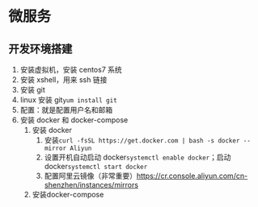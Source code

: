 # 微服务

## 开发环境搭建

1. 安装虚拟机，安装 centos7 系统
2. 安装 xshell，用来 ssh 链接
3. 安装 git
4. linux 安装 git`yum install git`
5. 配置：就是配置用户名和邮箱
6. 安装 docker 和 docker-compose
   1. 安装 docker
      1. 安装`curl -fsSL https://get.docker.com | bash -s docker --mirror Aliyun`
      2. 设置开机自动启动 docker`systemctl enable docker`；启动 docker`systemctl start docker`
      3. 配置阿里云镜像（非常重要）https://cr.console.aliyun.com/cn-shenzhen/instances/mirrors
   2. 安装docker-compose

